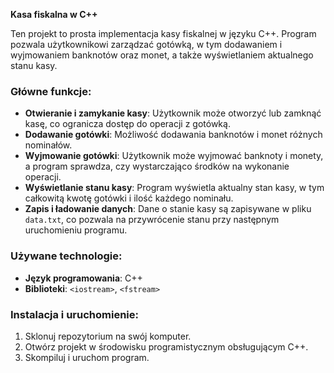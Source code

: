 
**Kasa fiskalna w C++**

Ten projekt to prosta implementacja kasy fiskalnej w języku C++. Program pozwala użytkownikowi zarządzać gotówką, w tym dodawaniem i wyjmowaniem banknotów oraz monet, a także wyświetlaniem aktualnego stanu kasy.

### Główne funkcje:
- **Otwieranie i zamykanie kasy**: Użytkownik może otworzyć lub zamknąć kasę, co ogranicza dostęp do operacji z gotówką.
- **Dodawanie gotówki**: Możliwość dodawania banknotów i monet różnych nominałów.
- **Wyjmowanie gotówki**: Użytkownik może wyjmować banknoty i monety, a program sprawdza, czy wystarczająco środków na wykonanie operacji.
- **Wyświetlanie stanu kasy**: Program wyświetla aktualny stan kasy, w tym całkowitą kwotę gotówki i ilość każdego nominału.
- **Zapis i ładowanie danych**: Dane o stanie kasy są zapisywane w pliku `data.txt`, co pozwala na przywrócenie stanu przy następnym uruchomieniu programu.

### Używane technologie:
- **Język programowania**: C++
- **Biblioteki**: `<iostream>`, `<fstream>`

### Instalacja i uruchomienie:
1. Sklonuj repozytorium na swój komputer.
2. Otwórz projekt w środowisku programistycznym obsługującym C++.
3. Skompiluj i uruchom program.
